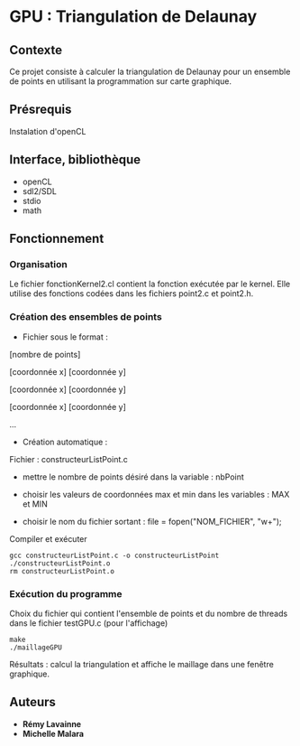 # GPU : Triangulation de Delaunay
## Contexte
Ce projet consiste à calculer la triangulation de Delaunay pour un ensemble de points en utilisant la programmation sur carte graphique.


## Présrequis
Instalation d'openCL


## Interface, bibliothèque
* openCL
* sdl2/SDL
* stdio
* math



## Fonctionnement 
### Organisation
Le fichier fonctionKernel2.cl contient la fonction exécutée par le kernel. Elle utilise des fonctions codées dans les fichiers point2.c et point2.h.
### Création des ensembles de points
* Fichier sous le format :

[nombre de points]

[coordonnée x] [coordonnée y] 

[coordonnée x] [coordonnée y] 

[coordonnée x] [coordonnée y] 

...


* Création automatique :

Fichier : constructeurListPoint.c

- mettre le nombre de points désiré dans la variable : nbPoint

- choisir les valeurs de coordonnées max et min dans les variables : MAX et MIN

- choisir le nom du fichier sortant : file = fopen("NOM_FICHIER", "w+");


Compiler et exécuter
```
gcc constructeurListPoint.c -o constructeurListPoint
./constructeurListPoint.o
rm constructeurListPoint.o
```


### Exécution du programme
Choix du fichier qui contient l'ensemble de points et du nombre de threads dans le fichier testGPU.c (pour l'affichage)

```
make
./maillageGPU
```
Résultats : calcul la triangulation et affiche le maillage dans une fenêtre graphique.


## Auteurs
* **Rémy Lavainne**
* **Michelle Malara**
